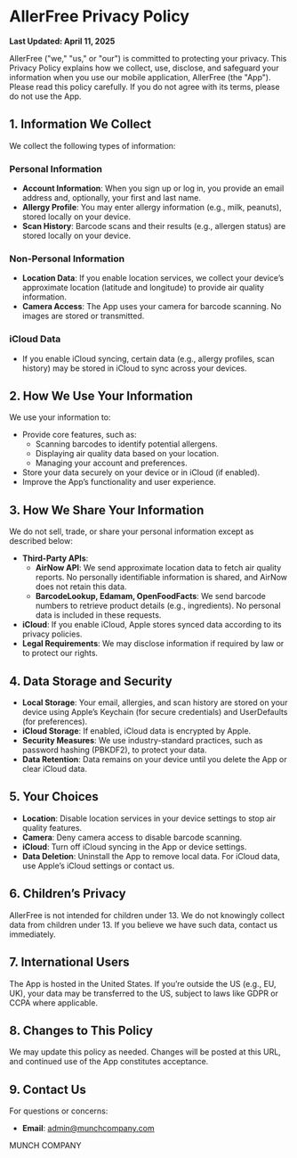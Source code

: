 # AllerFree Privacy Policy
**Last Updated: April 11, 2025**

AllerFree ("we," "us," or "our") is committed to protecting your privacy. This Privacy Policy explains how we collect, use, disclose, and safeguard your information when you use our mobile application, AllerFree (the "App"). Please read this policy carefully. If you do not agree with its terms, please do not use the App.

## 1. Information We Collect
We collect the following types of information:

### Personal Information
- **Account Information**: When you sign up or log in, you provide an email address and, optionally, your first and last name.
- **Allergy Profile**: You may enter allergy information (e.g., milk, peanuts), stored locally on your device.
- **Scan History**: Barcode scans and their results (e.g., allergen status) are stored locally on your device.

### Non-Personal Information
- **Location Data**: If you enable location services, we collect your device’s approximate location (latitude and longitude) to provide air quality information.
- **Camera Access**: The App uses your camera for barcode scanning. No images are stored or transmitted.

### iCloud Data
- If you enable iCloud syncing, certain data (e.g., allergy profiles, scan history) may be stored in iCloud to sync across your devices.

## 2. How We Use Your Information
We use your information to:
- Provide core features, such as:
  - Scanning barcodes to identify potential allergens.
  - Displaying air quality data based on your location.
  - Managing your account and preferences.
- Store your data securely on your device or in iCloud (if enabled).
- Improve the App’s functionality and user experience.

## 3. How We Share Your Information
We do not sell, trade, or share your personal information except as described below:
- **Third-Party APIs**:
  - **AirNow API**: We send approximate location data to fetch air quality reports. No personally identifiable information is shared, and AirNow does not retain this data.
  - **BarcodeLookup, Edamam, OpenFoodFacts**: We send barcode numbers to retrieve product details (e.g., ingredients). No personal data is included in these requests.
- **iCloud**: If you enable iCloud, Apple stores synced data according to its privacy policies.
- **Legal Requirements**: We may disclose information if required by law or to protect our rights.

## 4. Data Storage and Security
- **Local Storage**: Your email, allergies, and scan history are stored on your device using Apple’s Keychain (for secure credentials) and UserDefaults (for preferences).
- **iCloud Storage**: If enabled, iCloud data is encrypted by Apple.
- **Security Measures**: We use industry-standard practices, such as password hashing (PBKDF2), to protect your data.
- **Data Retention**: Data remains on your device until you delete the App or clear iCloud data.

## 5. Your Choices
- **Location**: Disable location services in your device settings to stop air quality features.
- **Camera**: Deny camera access to disable barcode scanning.
- **iCloud**: Turn off iCloud syncing in the App or device settings.
- **Data Deletion**: Uninstall the App to remove local data. For iCloud data, use Apple’s iCloud settings or contact us.

## 6. Children’s Privacy
AllerFree is not intended for children under 13. We do not knowingly collect data from children under 13. If you believe we have such data, contact us immediately.

## 7. International Users
The App is hosted in the United States. If you’re outside the US (e.g., EU, UK), your data may be transferred to the US, subject to laws like GDPR or CCPA where applicable.

## 8. Changes to This Policy
We may update this policy as needed. Changes will be posted at this URL, and continued use of the App constitutes acceptance.

## 9. Contact Us
For questions or concerns:
- **Email**: admin@munchcompany.com


MUNCH COMPANY
